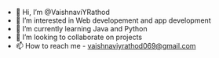 - 👋 Hi, I’m @VaishnaviYRathod
- 👀 I’m interested in Web developement and app development 
- 🌱 I’m currently learning Java and Python
- 💞️ I’m looking to collaborate on projects
- 📫 How to reach me - vaishnaviyrathod069@gmail.com

<!---
VaishnaviYRathod/VaishnaviYRathod is a ✨ special ✨ repository because its `README.md` (this file) appears on your GitHub profile.
You can click the Preview link to take a look at your changes.
--->
